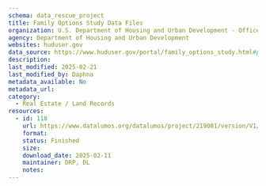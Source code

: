 ```yaml
---
schema: data_rescue_project 
title: Family Options Study Data Files
organization: U.S. Department of Housing and Urban Development - Office of Policy Development and Research
agency: Department of Housing and Urban Development
websites: huduser.gov
data_source: https://www.huduser.gov/portal/family_options_study.html#pdr-overview
description: 
last_modified: 2025-02-21
last_modified_by: Daphna
metadata_available: No
metadata_url: 
category:
  - Real Estate / Land Records
resources:
  - id: 118
    url: https://www.datalumos.org/datalumos/project/219081/version/V1/view
    format: 
    status: Finished
    size: 
    download_date: 2025-02-11
    maintainer: DRP, DL
    notes: 
---
```

